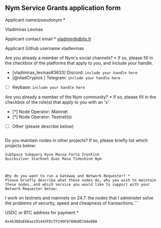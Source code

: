 Nym Service Grants application form 
------------------------------------

Applicant name/pseudonym *

Vladimiras Levinas

Applicant contact email *
vladimir@dbits.lt

Applicant Github username
vladlevinas

Are you already a member of Nym's social channels? * 
If so, please fill in the checkbox of the platforms that apply to you, and include your handle. 
- [vladimiras_levinas#3633] Discord: `include your handle here`
- [@vladCryptos ] Telegram: `include your handle here`
- [ ] Keybase: `include your handle here`

Are you already a member of the Nym community? * 
If so, please fill in the checkbox of the role(s) that apply to you with an 'x' 
- [*] Node Operator: Mainnet 
- [*] Node Operator: Testnet(s)
- [ ] Other (please describe below)
```
```

Do you maintain nodes in other projects? 
If so, please briefly list which projects below: 
```
SubSpace Subquery Kyve Massa Forta IronFish
Quicksilver Starknet Quai Masa Tideshine Nym



Why do you want to run a Gateway and Network Requester? * 
Please briefly describe what these nodes do, why you wish to maintain these nodes, and which service you would like to support with your Network Requester below: 
```
I work on testnets and mainnets on 24.7.
the nodes that I administer solve the problems of security, speed and cheapness of transactions.```

USDC or BTC address for payment * 
```
0x4b36DaE68ae191443FDcfF240F070Ab8D7A4e00A
